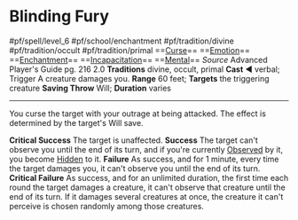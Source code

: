 # Blinding Fury
#pf/spell/level_6 #pf/school/enchantment #pf/tradition/divine #pf/tradition/occult #pf/tradition/primal 
==[Curse](../../../Traits/Curse.md)== ==[Emotion](../../../Traits/Emotion.md)== ==[Enchantment](../../../Traits/Enchantment.md)== ==[Incapacitation](../../../Traits/Incapacitation.md)== ==[Mental](../../../Traits/Mental.md)==
*Source* Advanced Player's Guide pg. 216 2.0
**Traditions** divine, occult, primal
**Cast** ◄ verbal; Trigger A creature damages you.
**Range** 60 feet; **Targets** the triggering creature
**Saving Throw** Will; **Duration** varies

---
You curse the target with your outrage at being attacked. The effect is determined by the target's Will save.

**Critical Success** The target is unaffected.
**Success** The target can't observe you until the end of its turn, and if you're currently [Observed](../../../Conditions/Observed.md) by it, you become [Hidden](../../../Conditions/Hidden.md) to it.
**Failure** As success, and for 1 minute, every time the target damages you, it can't observe you until the end of its turn.
**Critical Failure** As success, and for an unlimited duration, the first time each round the target damages a creature, it can't observe that creature until the end of its turn. If it damages several creatures at once, the creature it can't perceive is chosen randomly among those creatures.